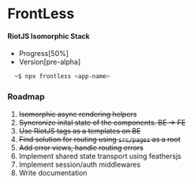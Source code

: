 # FrontLess
#### RiotJS Isomorphic Stack

- Progress[50%]
- Version[pre-alpha]


```sh
  ~$ npx frontless <app-name>
```

### Roadmap
1. ~~Isomorphic async rendering helpers~~
2. ~~Syncronize inital state of the components. BE -> FE~~
3. ~~Use RiotJS tags as a templates on BE~~
4. ~~Find solution for routing using `src/pages` as a root~~
5. ~~Add error views, handle routing errors~~
6. Implement shared state transport using feathersjs
7. Implement session/auth middlewares
8. Write documentation